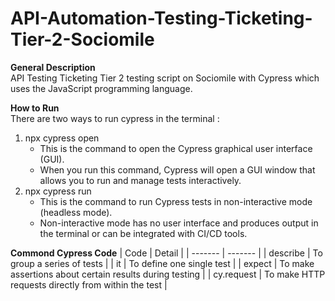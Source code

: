# API-Automation-Testing-Ticketing-Tier-2-Sociomile

**General Description**  
API Testing Ticketing Tier 2 testing script on Sociomile with Cypress which uses the JavaScript programming language.


**How to Run**  
There are two ways to run cypress in the terminal : 
1. npx cypress open
   - This is the command to open the Cypress graphical user interface (GUI).
   - When you run this command, Cypress will open a GUI window that allows you to run and manage tests interactively.
2. npx cypress run
   - This is the command to run Cypress tests in non-interactive mode (headless mode).
   - Non-interactive mode has no user interface and produces output in the terminal or can be integrated with CI/CD tools.



**Commond Cypress Code**
| Code | Detail |
| ------- | ------- |
| describe | To group a series of tests |
| it | To define one single test |
| expect | To make assertions about certain results during testing |
| cy.request | To make HTTP requests directly from within the test |
